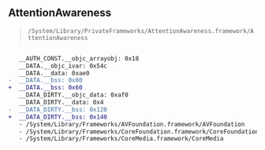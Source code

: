 ## AttentionAwareness

> `/System/Library/PrivateFrameworks/AttentionAwareness.framework/AttentionAwareness`

```diff

   __AUTH_CONST.__objc_arrayobj: 0x18
   __DATA.__objc_ivar: 0x54c
   __DATA.__data: 0xae0
-  __DATA.__bss: 0x80
+  __DATA.__bss: 0x60
   __DATA_DIRTY.__objc_data: 0xaf0
   __DATA_DIRTY.__data: 0x4
-  __DATA_DIRTY.__bss: 0x120
+  __DATA_DIRTY.__bss: 0x140
   - /System/Library/Frameworks/AVFoundation.framework/AVFoundation
   - /System/Library/Frameworks/CoreFoundation.framework/CoreFoundation
   - /System/Library/Frameworks/CoreMedia.framework/CoreMedia

```
